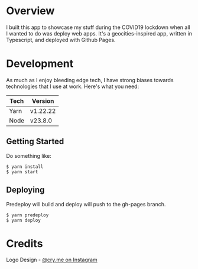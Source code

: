 # Overview

I built this app to showcase my stuff during the COVID19 lockdown when all I wanted to do was deploy web apps. It's a geocities-inspired app, written in Typescript, and deployed with Github Pages.

# Development

As much as I enjoy bleeding edge tech, I have strong biases towards technologies that I use at work. Here's what you need:

| Tech | Version  |
| ---- | -------- |
| Yarn | v1.22.22 |
| Node | v23.8.0  |

## Getting Started

Do something like:

```
$ yarn install
$ yarn start
```

## Deploying

Predeploy will build and deploy will push to the gh-pages branch.

```
$ yarn predeploy
$ yarn deploy
```

# Credits

Logo Design - [@cry.me on Instagram](https://www.instagram.com/cry.me)

